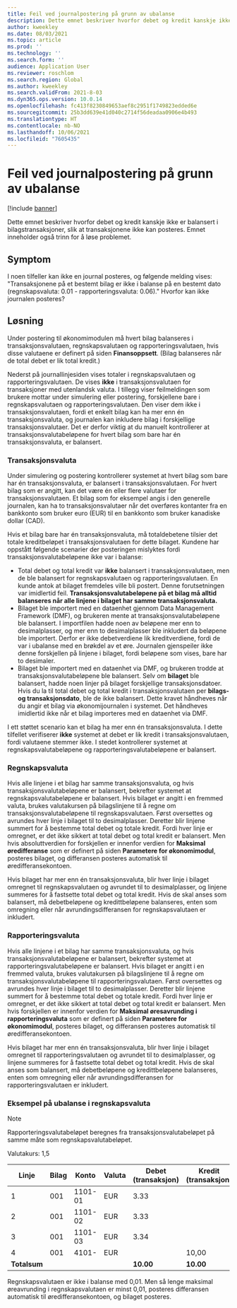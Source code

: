 ```yaml
---
title: Feil ved journalpostering på grunn av ubalanse
description: Dette emnet beskriver hvorfor debet og kredit kanskje ikke er balansert i bilagstransaksjoner, slik at transaksjonene ikke kan posteres. Emnet inneholder også trinn for å løse problemet.
author: kweekley
ms.date: 08/03/2021
ms.topic: article
ms.prod: ''
ms.technology: ''
ms.search.form: ''
audience: Application User
ms.reviewer: roschlom
ms.search.region: Global
ms.author: kweekley
ms.search.validFrom: 2021-8-03
ms.dyn365.ops.version: 10.0.14
ms.openlocfilehash: fc413f8230849653aef8c2951f1749823edded6e
ms.sourcegitcommit: 25b3dd639e41d040c2714f56deadaa0906e4b493
ms.translationtype: HT
ms.contentlocale: nb-NO
ms.lasthandoff: 10/06/2021
ms.locfileid: "7605435"
---
```

# <a name="journal-posting-failure-because-of-imbalance"></a>Feil ved journalpostering på grunn av ubalanse

[!include [banner](../includes/banner.md)]

Dette emnet beskriver hvorfor debet og kredit kanskje ikke er balansert i bilagstransaksjoner, slik at transaksjonene ikke kan posteres. Emnet inneholder også trinn for å løse problemet.

## <a name="symptom"></a>Symptom

I noen tilfeller kan ikke en journal posteres, og følgende melding vises: "Transaksjonene på et bestemt bilag er ikke i balanse på en bestemt dato (regnskapsvaluta: 0.01 - rapporteringsvaluta: 0.06)." Hvorfor kan ikke journalen posteres?

## <a name="resolution"></a>Løsning

Under postering til økonomimodulen må hvert bilag balanseres i transaksjonsvalutaen, regnskapsvalutaen og rapporteringsvalutaen, hvis disse valutaene er definert på siden **Finansoppsett**. (Bilag balanseres når de total debet er lik total kredit.)

Nederst på journallinjesiden vises totaler i regnskapsvalutaen og rapporteringsvalutaen. De vises **ikke** i transaksjonsvalutaen for transaksjoner med utenlandsk valuta. I tillegg viser feilmeldingen som brukere mottar under simulering eller postering, forskjellene bare i regnskapsvalutaen og rapporteringsvalutaen. Den viser dem ikke i transaksjonsvalutaen, fordi et enkelt bilag kan ha mer enn én transaksjonsvaluta, og journalen kan inkludere bilag i forskjellige transaksjonsvalutaer. Det er derfor viktig at du manuelt kontrollerer at transaksjonsvalutabeløpene for hvert bilag som bare har én transaksjonsvaluta, er balansert.

### <a name="transaction-currency"></a>Transaksjonsvaluta

Under simulering og postering kontrollerer systemet at hvert bilag som bare har én transaksjonsvaluta, er balansert i transaksjonsvalutaen. For hvert bilag som er angitt, kan det være én eller flere valutaer for transaksjonsvalutaen. Et bilag som for eksempel angis i den generelle journalen, kan ha to transaksjonsvalutaer når det overføres kontanter fra en bankkonto som bruker euro (EUR) til en bankkonto som bruker kanadiske dollar (CAD).

Hvis et bilag bare har én transaksjonsvaluta, må totaldebetene tilsier det totale kreditbeløpet i transaksjonsvalutaen for dette bilaget. Kundene har oppstått følgende scenarier der posteringen mislyktes fordi transaksjonsvalutabeløpene ikke var i balanse:

- Total debet og total kredit var **ikke** balansert i transaksjonsvalutaen, men de ble balansert for regnskapsvalutaen og rapporteringsvalutaen. En kunde antok at bilaget fremdeles ville bli postert. Denne forutsetningen var imidlertid feil. **Transaksjonsvalutabeløpene på et bilag må alltid balanseres når alle linjene i bilaget har samme transaksjonsvaluta.**
- Bilaget ble importert med en dataenhet gjennom Data Management Framework (DMF), og brukeren mente at transaksjonsvalutabeløpene ble balansert. I importfilen hadde noen av beløpene mer enn to desimalplasser, og mer enn to desimalplasser ble inkludert da beløpene ble importert. Derfor er ikke debetverdiene lik kreditverdiene, fordi de var i ubalanse med en brøkdel av et øre. Journalen gjenspeiler ikke denne forskjellen på linjene i bilaget, fordi beløpene som vises, bare har to desimaler.
- Bilaget ble importert med en dataenhet via DMF, og brukeren trodde at transaksjonsvalutabeløpene ble balansert. Selv om **bilaget** ble balansert, hadde noen linjer på bilaget forskjellige transaksjonsdatoer. Hvis du la til total debet og total kredit i transaksjonsvalutaen per **bilags- og transaksjonsdato**, ble de ikke balansert. Dette kravet håndheves når du angir et bilag via økonomijournalen i systemet. Det håndheves imidlertid ikke når et bilag importeres med en dataenhet via DMF.

I ett støttet scenario kan et bilag ha mer enn én transaksjonsvaluta. I dette tilfellet verifiserer **ikke** systemet at debet er lik kredit i transaksjonsvalutaen, fordi valutaene stemmer ikke. I stedet kontrollerer systemet at regnskapsvalutabeløpene og rapporteringsvalutabeløpene er balansert.

### <a name="accounting-currency"></a>Regnskapsvaluta

Hvis alle linjene i et bilag har samme transaksjonsvaluta, og hvis transaksjonsvalutabeløpene er balansert, bekrefter systemet at regnskapsvalutabeløpene er balansert. Hvis bilaget er angitt i en fremmed valuta, brukes valutakursen på bilagslinjene til å regne om transaksjonsvalutabeløpene til regnskapsvalutaen. Først oversettes og avrundes hver linje i bilaget til to desimalplasser. Deretter blir linjene summert for å bestemme total debet og totale kredit. Fordi hver linje er omregnet, er det ikke sikkert at total debet og total kredit er balansert. Men hvis absoluttverdien for forskjellen er innenfor verdien for **Maksimal øredifferanse** som er definert på siden **Parametere for økonomimodul**, posteres bilaget, og differansen posteres automatisk til øredifferansekontoen.

Hvis bilaget har mer enn én transaksjonsvaluta, blir hver linje i bilaget omregnet til regnskapsvalutaen og avrundet til to desimalplasser, og linjene summeres for å fastsette total debet og total kredit. Hvis de skal anses som balansert, må debetbeløpene og kredittbeløpene balanseres, enten som omregning eller når avrundingsdifferansen for regnskapsvalutaen er inkludert.

### <a name="reporting-currency"></a>Rapporteringsvaluta

Hvis alle linjene i et bilag har samme transaksjonsvaluta, og hvis transaksjonsvalutabeløpene er balansert, bekrefter systemet at rapporteringsvalutabeløpene er balansert. Hvis bilaget er angitt i en fremmed valuta, brukes valutakursen på bilagslinjene til å regne om transaksjonsvalutabeløpene til rapporteringsvalutaen. Først oversettes og avrundes hver linje i bilaget til to desimalplasser. Deretter blir linjene summert for å bestemme total debet og totale kredit. Fordi hver linje er omregnet, er det ikke sikkert at total debet og total kredit er balansert. Men hvis forskjellen er innenfor verdien for **Maksimal øresavrunding i rapporteringsvaluta** som er definert på siden **Parametere for økonomimodul**, posteres bilaget, og differansen posteres automatisk til øredifferansekontoen.

Hvis bilaget har mer enn én transaksjonsvaluta, blir hver linje i bilaget omregnet til rapporteringsvalutaen og avrundet til to desimalplasser, og linjene summeres for å fastsette total debet og total kredit. Hvis de skal anses som balansert, må debetbeløpene og kredittbeløpene balanseres, enten som omregning eller når avrundingsdifferansen for rapporteringsvalutaen er inkludert.

### <a name="example-for-an-accounting-currency-imbalance"></a>Eksempel på ubalanse i regnskapsvaluta

> [!NOTE]
> Rapporteringsvalutabeløpet beregnes fra transaksjonsvalutabeløpet på samme måte som regnskapsvalutabeløpet.

Valutakurs: 1,5

| Linje | Bilag | Konto | Valuta | Debet (transaksjon) | Kredit (transaksjon) | Debet (regnskap) | Kredit (regnskap) |
|---|---|---|---|---|---|---|---|
| 1 | 001 | 1101-01 | EUR | 3.33 | | 5,00 (4,995) | |
| 2 | 001 | 1101-02 | EUR | 3.33 | | 5,00 (4,995) | |
| 3 | 001 | 1101-03 | EUR | 3.34 | | 5.01 | |
| 4 | 001 | 4101- | EUR | | 10,00 | | 15.00 |
| **Totalsum** | | | | **10.00** | **10.00** | **15.01** | **15.00** |

Regnskapsvalutaen er ikke i balanse med 0,01. Men så lenge maksimal øreavrunding i regnskapsvalutaen er minst 0,01, posteres differansen automatisk til øredifferansekontoen, og bilaget posteres.
